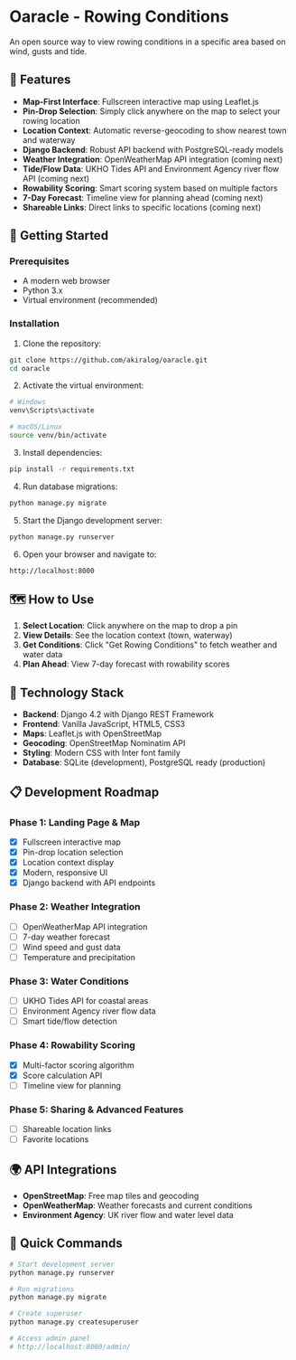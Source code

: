 # Oaracle - Rowing Conditions

An open source way to view rowing conditions in a specific area based on wind, gusts and tide.

## 🌟 Features

- **Map-First Interface**: Fullscreen interactive map using Leaflet.js
- **Pin-Drop Selection**: Simply click anywhere on the map to select your rowing location
- **Location Context**: Automatic reverse-geocoding to show nearest town and waterway
- **Django Backend**: Robust API backend with PostgreSQL-ready models
- **Weather Integration**: OpenWeatherMap API integration (coming next)
- **Tide/Flow Data**: UKHO Tides API and Environment Agency river flow API (coming next)
- **Rowability Scoring**: Smart scoring system based on multiple factors
- **7-Day Forecast**: Timeline view for planning ahead (coming next)
- **Shareable Links**: Direct links to specific locations (coming next)

## 🚀 Getting Started

### Prerequisites

- A modern web browser
- Python 3.x
- Virtual environment (recommended)

### Installation

1. Clone the repository:
```bash
git clone https://github.com/akiralog/oaracle.git
cd oaracle
```

2. Activate the virtual environment:
```bash
# Windows
venv\Scripts\activate

# macOS/Linux
source venv/bin/activate
```

3. Install dependencies:
```bash
pip install -r requirements.txt
```

4. Run database migrations:
```bash
python manage.py migrate
```

5. Start the Django development server:
```bash
python manage.py runserver
```

6. Open your browser and navigate to:
```
http://localhost:8000
```

## 🗺️ How to Use

1. **Select Location**: Click anywhere on the map to drop a pin
2. **View Details**: See the location context (town, waterway)
3. **Get Conditions**: Click "Get Rowing Conditions" to fetch weather and water data
4. **Plan Ahead**: View 7-day forecast with rowability scores 

## 🔧 Technology Stack

- **Backend**: Django 4.2 with Django REST Framework
- **Frontend**: Vanilla JavaScript, HTML5, CSS3
- **Maps**: Leaflet.js with OpenStreetMap
- **Geocoding**: OpenStreetMap Nominatim API
- **Styling**: Modern CSS with Inter font family
- **Database**: SQLite (development), PostgreSQL ready (production)

## 📋 Development Roadmap

### Phase 1: Landing Page & Map 
- [x] Fullscreen interactive map
- [x] Pin-drop location selection
- [x] Location context display
- [x] Modern, responsive UI
- [x] Django backend with API endpoints

### Phase 2: Weather Integration 
- [ ] OpenWeatherMap API integration
- [ ] 7-day weather forecast
- [ ] Wind speed and gust data
- [ ] Temperature and precipitation

### Phase 3: Water Conditions 
- [ ] UKHO Tides API for coastal areas
- [ ] Environment Agency river flow data
- [ ] Smart tide/flow detection

### Phase 4: Rowability Scoring 
- [x] Multi-factor scoring algorithm
- [x] Score calculation API
- [ ] Timeline view for planning

### Phase 5: Sharing & Advanced Features
- [ ] Shareable location links
- [ ] Favorite locations

## 🌍 API Integrations

- **OpenStreetMap**: Free map tiles and geocoding
- **OpenWeatherMap**: Weather forecasts and current conditions
- **Environment Agency**: UK river flow and water level data

## 🚀 Quick Commands

```bash
# Start development server
python manage.py runserver

# Run migrations
python manage.py migrate

# Create superuser
python manage.py createsuperuser

# Access admin panel
# http://localhost:8000/admin/
```